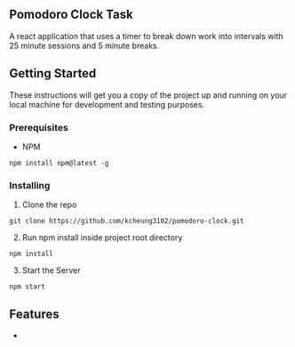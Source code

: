 ## Pomodoro Clock Task

A react application that uses a timer to break down work into intervals with 25 minute sessions and 5 minute breaks.

## Getting Started

These instructions will get you a copy of the project up and running on your local machine for development and testing purposes.

### Prerequisites

- NPM
```
npm install npm@latest -g
```
### Installing

1. Clone the repo

```
git clone https://github.com/kcheung3102/pomodoro-clock.git
```

2. Run npm install inside project root directory
```
npm install
```
3. Start the Server
```
npm start
```

## Features
-

